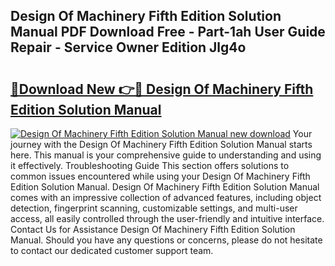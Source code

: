 ## Design Of Machinery Fifth Edition Solution Manual PDF Download Free - Part-1ah User Guide Repair - Service Owner Edition Jlg4o

# <h2><a href="http://bc55975.oget.top/?id=Design+Of+Machinery+Fifth+Edition+Solution+Manual">🔗Download New 👉🔴 Design Of Machinery Fifth Edition Solution Manual</a></h2>

[![Design Of Machinery Fifth Edition Solution Manual new download](https://i.imgur.com/5g1atiW.png)](http://bc55975.oget.top/?id=Design+Of+Machinery+Fifth+Edition+Solution+Manual)
Your journey with the Design Of Machinery Fifth Edition Solution Manual starts here. This manual is your comprehensive guide to understanding and using it effectively. Troubleshooting Guide This section offers solutions to common issues encountered while using your Design Of Machinery Fifth Edition Solution Manual. Design Of Machinery Fifth Edition Solution Manual comes with an impressive collection of advanced features, including object detection, fingerprint scanning, customizable settings, and multi-user access, all easily controlled through the user-friendly and intuitive interface. Contact Us for Assistance Design Of Machinery Fifth Edition Solution Manual. Should you have any questions or concerns, please do not hesitate to contact our dedicated customer support team.
